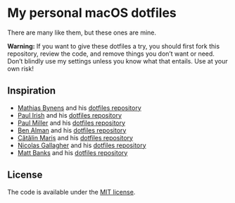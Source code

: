 # My personal macOS dotfiles

There are many like them, but these ones are mine.

**Warning:** If you want to give these dotfiles a try, you should first fork this repository, review the code, and remove things you don’t want or need. Don’t blindly use my settings unless you know what that entails. Use at your own risk!

## Inspiration

- [Mathias Bynens](https://mathiasbynens.be/) and his [dotfiles repository](https://github.com/mathiasbynens/dotfiles)
- [Paul Irish](http://paulirish.com) and his [dotfiles repository](https://github.com/paulirish/dotfiles)
- [Paul Miller](https://paulmillr.com/) and his [dotfiles repository](https://github.com/paulmillr/dotfiles)
- [Ben Alman](https://benalman.com/) and his [dotfiles repository](https://github.com/cowboy/dotfiles)
- [Cătălin Mariș](https://github.com/alrra) and his [dotfiles repository](https://github.com/alrra/dotfiles)
- [Nicolas Gallagher](https://nicolasgallagher.com/) and his [dotfiles repository](https://github.com/necolas/dotfiles)
- [Matt Banks](https://mattbanks.me/) and his [dotfiles repository](https://github.com/mattbanks/dotfiles)

## License

The code is available under the [MIT license][license].

[license]: LICENSE.txt

